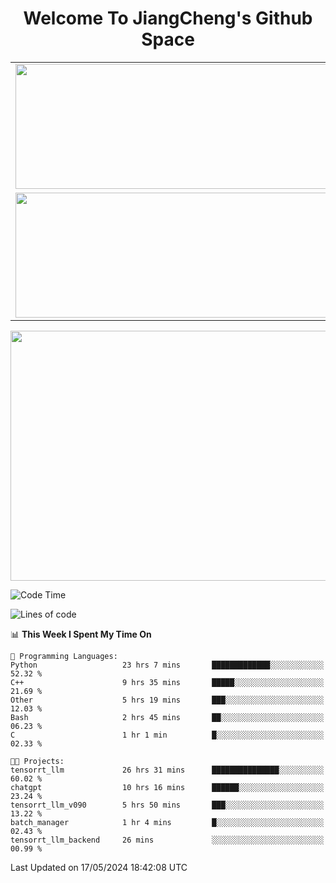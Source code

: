 <h1 align="center">Welcome To JiangCheng's Github Space</h1>

<table align="center" frame="void" rules="none" >
  <tr>
    <td>
      <div align="center"> <img height="200px" width="500px"  src="https://github-readme-stats.vercel.app/api?username=thisjiang&hide_title=true&hide_border=true&layout=compact&show_icons=trueline_height=21&text_color=000&icon_color=000&bg_color=0,ea6161,ffc64d,fffc4d,52fa5a&theme=graywhite" /> </div>
    </td>
    <td>
      <div align="center"> <img height="200px" width="500px" src="https://github-readme-stats.vercel.app/api/top-langs/?username=thisjiang&hide_title=true&hide_border=true&layout=compact&langs_count=6&text_color=000&icon_color=fff&bg_color=0,52fa5a,4dfcff,c64dff&theme=graywhite" /> </div>
    </td>
  </tr>
  <tr>
    <td>
      <div align="center"> <img height="200px" width="500px" src="https://github-readme-streak-stats.herokuapp.com/?user=thisjiang&hide_title=true&hide_border=true&layout=compact&langs_count=6" /> </div>
    </td>
    <td>
      <div align="center"> 
      <a href="https://github.com/" target="_blank"><img style="margin: 10px" src="https://profilinator.rishav.dev/skills-assets/git-scm-icon.svg" alt="Git" height="50" /></a>  
      <a href="https://www.linux.org/" target="_blank"><img style="margin: 10px" src="https://profilinator.rishav.dev/skills-assets/linux-original.svg" alt="Linux" height="50" /></a>  
      <a href="https://www.gnu.org/software/bash/" target="_blank"><img style="margin: 10px" src="https://profilinator.rishav.dev/skills-assets/gnu_bash-icon.svg" alt="Bash" height="50" /></a>  
      </div>
    </td>
  </tr>
</table>

<div align="center"> <img height="400px" width="1000px" src="https://github-readme-activity-graph.cyclic.app/graph?username=thisjiang&theme=react&hide_title=true&hide_border=true&layout=compact&langs_count=6" /> </div></td>

<!--START_SECTION:waka-->
![Code Time](http://img.shields.io/badge/Code%20Time-1%2C254%20hrs%208%20mins-blue)

![Lines of code](https://img.shields.io/badge/From%20Hello%20World%20I%27ve%20Written-626.1%20thousand%20lines%20of%20code-blue)

📊 **This Week I Spent My Time On** 

```text
💬 Programming Languages: 
Python                   23 hrs 7 mins       █████████████░░░░░░░░░░░░   52.32 % 
C++                      9 hrs 35 mins       █████░░░░░░░░░░░░░░░░░░░░   21.69 % 
Other                    5 hrs 19 mins       ███░░░░░░░░░░░░░░░░░░░░░░   12.03 % 
Bash                     2 hrs 45 mins       ██░░░░░░░░░░░░░░░░░░░░░░░   06.23 % 
C                        1 hr 1 min          █░░░░░░░░░░░░░░░░░░░░░░░░   02.33 % 

🐱‍💻 Projects: 
tensorrt_llm             26 hrs 31 mins      ███████████████░░░░░░░░░░   60.02 % 
chatgpt                  10 hrs 16 mins      ██████░░░░░░░░░░░░░░░░░░░   23.24 % 
tensorrt_llm_v090        5 hrs 50 mins       ███░░░░░░░░░░░░░░░░░░░░░░   13.22 % 
batch_manager            1 hr 4 mins         █░░░░░░░░░░░░░░░░░░░░░░░░   02.43 % 
tensorrt_llm_backend     26 mins             ░░░░░░░░░░░░░░░░░░░░░░░░░   00.99 % 
```


 Last Updated on 17/05/2024 18:42:08 UTC
<!--END_SECTION:waka-->
